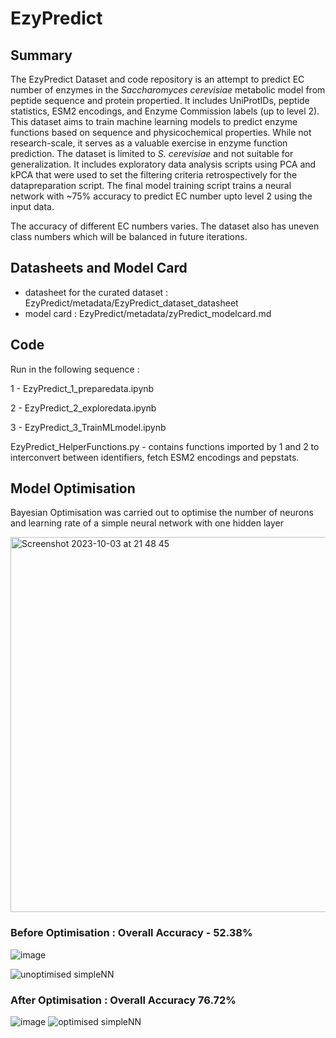 # EzyPredict

## Summary

The EzyPredict Dataset and code repository is an attempt to predict EC number of enzymes in the _Saccharomyces cerevisiae_ metabolic model from peptide sequence and protein propertied. It includes UniProtIDs, peptide statistics, ESM2 encodings, and Enzyme Commission labels (up to level 2). This dataset aims to train machine learning models to predict enzyme functions based on sequence and physicochemical properties. While not research-scale, it serves as a valuable exercise in enzyme function prediction. The dataset is limited to _S. cerevisiae_ and not suitable for generalization. It includes exploratory data analysis scripts using PCA and kPCA that were used to set the filtering criteria retrospectively for the datapreparation script. The final model training script trains a neural network with ~75% accuracy to predict EC number upto level 2 using the input data.

The accuracy of different EC numbers varies. The dataset also has uneven class numbers which will be balanced in future iterations.




## Datasheets and Model Card

- datasheet for the curated dataset : EzyPredict/metadata/EzyPredict_dataset_datasheet
- model card : EzyPredict/metadata/zyPredict_modelcard.md

## Code 

Run in the following sequence :

1 - EzyPredict_1_preparedata.ipynb

2 - EzyPredict_2_exploredata.ipynb

3 - EzyPredict_3_TrainMLmodel.ipynb

EzyPredict_HelperFunctions.py - contains functions imported by 1 and 2 to interconvert between identifiers, fetch ESM2 encodings and pepstats.

## Model Optimisation 

Bayesian Optimisation was carried out to optimise the number of neurons and learning rate of a simple neural network with one hidden layer

<img width="600" alt="Screenshot 2023-10-03 at 21 48 45" src="https://github.com/simranolak/EzyPredict/assets/19653603/89247062-c6f9-48e6-9cd9-68e16fe15d43">

### Before Optimisation : Overall Accuracy - 52.38%

![image](https://github.com/simranolak/EzyPredict/assets/19653603/27632bc7-6dc5-43ab-81e0-a552cc09ceb6)

![unoptimised simpleNN](https://github.com/simranolak/EzyPredict/assets/19653603/b6582ced-3acf-4415-a8fc-1ee54a04c14e)

### After Optimisation : Overall Accuracy 76.72%

![image](https://github.com/simranolak/EzyPredict/assets/19653603/6ca65afd-84ba-4f58-be85-81e45b854096)
![optimised simpleNN](https://github.com/simranolak/EzyPredict/assets/19653603/18fcea41-3f0f-4e4b-bd75-36a92e486f1d)


